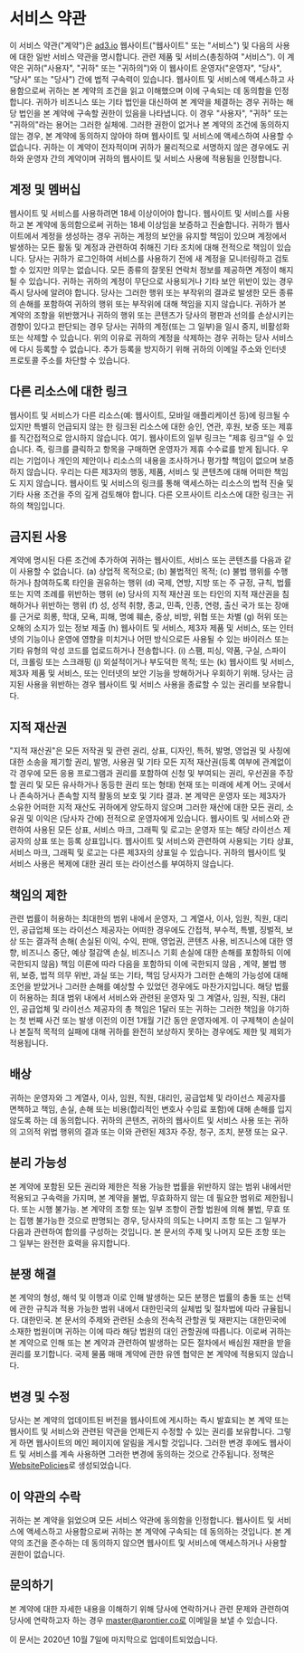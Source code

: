 # 서비스 약관

이 서비스 약관("계약")은 [ad3.io](https://www.ad3.io) 웹사이트("웹사이트" 또는 "서비스") 및 다음의 사용에 대한 일반 서비스 약관을 명시합니다. 관련 제품 및 서비스(총칭하여 "서비스"). 이 계약은 귀하("사용자", "귀하" 또는 "귀하의")와 이 웹사이트 운영자("운영자", "당사", "당사" 또는 "당사") 간에 법적 구속력이 있습니다. 웹사이트 및 서비스에 액세스하고 사용함으로써 귀하는 본 계약의 조건을 읽고 이해했으며 이에 구속되는 데 동의함을 인정합니다. 귀하가 비즈니스 또는 기타 법인을 대신하여 본 계약을 체결하는 경우 귀하는 해당 법인을 본 계약에 구속할 권한이 있음을 나타냅니다. 이 경우 "사용자", "귀하" 또는 "귀하의"라는 용어는 그러한 실체에. 그러한 권한이 없거나 본 계약의 조건에 동의하지 않는 경우, 본 계약에 동의하지 않아야 하며 웹사이트 및 서비스에 액세스하여 사용할 수 없습니다. 귀하는 이 계약이 전자적이며 귀하가 물리적으로 서명하지 않은 경우에도 귀하와 운영자 간의 계약이며 귀하의 웹사이트 및 서비스 사용에 적용됨을 인정합니다.

## 계정 및 멤버십

웹사이트 및 서비스를 사용하려면 18세 이상이어야 합니다. 웹사이트 및 서비스를 사용하고 본 계약에 동의함으로써 귀하는 18세 이상임을 보증하고 진술합니다. 귀하가 웹사이트에서 계정을 생성하는 경우 귀하는 계정의 보안을 유지할 책임이 있으며 계정에서 발생하는 모든 활동 및 계정과 관련하여 취해진 기타 조치에 대해 전적으로 책임이 있습니다. 당사는 귀하가 로그인하여 서비스를 사용하기 전에 새 계정을 모니터링하고 검토할 수 있지만 의무는 없습니다. 모든 종류의 잘못된 연락처 정보를 제공하면 계정이 해지될 수 있습니다. 귀하는 귀하의 계정이 무단으로 사용되거나 기타 보안 위반이 있는 경우 즉시 당사에 알려야 합니다. 당사는 그러한 행위 또는 부작위의 결과로 발생한 모든 종류의 손해를 포함하여 귀하의 행위 또는 부작위에 대해 책임을 지지 않습니다. 귀하가 본 계약의 조항을 위반했거나 귀하의 행위 또는 콘텐츠가 당사의 평판과 선의를 손상시키는 경향이 있다고 판단되는 경우 당사는 귀하의 계정(또는 그 일부)을 일시 중지, 비활성화 또는 삭제할 수 있습니다. 위의 이유로 귀하의 계정을 삭제하는 경우 귀하는 당사 서비스에 다시 등록할 수 없습니다. 추가 등록을 방지하기 위해 귀하의 이메일 주소와 인터넷 프로토콜 주소를 차단할 수 있습니다.

## 다른 리소스에 대한 링크

웹사이트 및 서비스가 다른 리소스(예: 웹사이트, 모바일 애플리케이션 등)에 링크될 수 있지만 특별히 언급되지 않는 한 링크된 리소스에 대한 승인, 연관, 후원, 보증 또는 제휴를 직간접적으로 암시하지 않습니다. 여기. 웹사이트의 일부 링크는 "제휴 링크"일 수 있습니다. 즉, 링크를 클릭하고 항목을 구매하면 운영자가 제휴 수수료를 받게 됩니다. 우리는 기업이나 개인의 제안이나 리소스의 내용을 조사하거나 평가할 책임이 없으며 보증하지 않습니다. 우리는 다른 제3자의 행동, 제품, 서비스 및 콘텐츠에 대해 어떠한 책임도 지지 않습니다. 웹사이트 및 서비스의 링크를 통해 액세스하는 리소스의 법적 진술 및 기타 사용 조건을 주의 깊게 검토해야 합니다. 다른 오프사이트 리소스에 대한 링크는 귀하의 책임입니다.

## 금지된 사용

계약에 명시된 다른 조건에 추가하여 귀하는 웹사이트, 서비스 또는 콘텐츠를 다음과 같이 사용할 수 없습니다. (a) 상업적 목적으로; (b) 불법적인 목적; (c) 불법 행위를 수행하거나 참여하도록 타인을 권유하는 행위 (d) 국제, 연방, 지방 또는 주 규정, 규칙, 법률 또는 지역 조례를 위반하는 행위 (e) 당사의 지적 재산권 또는 타인의 지적 재산권을 침해하거나 위반하는 행위 (f) 성, 성적 취향, 종교, 민족, 인종, 연령, 출신 국가 또는 장애를 근거로 희롱, 학대, 모욕, 피해, 명예 훼손, 중상, 비방, 위협 또는 차별 (g) 허위 또는 오해의 소지가 있는 정보 제출 (h) 웹사이트 및 서비스, 제3자 제품 및 서비스, 또는 인터넷의 기능이나 운영에 영향을 미치거나 어떤 방식으로든 사용될 수 있는 바이러스 또는 기타 유형의 악성 코드를 업로드하거나 전송합니다. (i) 스팸, 피싱, 약품, 구실, 스파이더, 크롤링 또는 스크래핑 (j) 외설적이거나 부도덕한 목적; 또는 (k) 웹사이트 및 서비스, 제3자 제품 및 서비스, 또는 인터넷의 보안 기능을 방해하거나 우회하기 위해. 당사는 금지된 사용을 위반하는 경우 웹사이트 및 서비스 사용을 종료할 수 있는 권리를 보유합니다.

## 지적 재산권

"지적 재산권"은 모든 저작권 및 관련 권리, 상표, 디자인, 특허, 발명, 영업권 및 사칭에 대한 소송을 제기할 권리, 발명, 사용권 및 기타 모든 지적 재산권(등록 여부에 관계없이 각 경우에 모든 응용 프로그램과 권리를 포함하여 신청 및 부여되는 권리, 우선권을 주장할 권리 및 모든 유사하거나 동등한 권리 또는 형태) 현재 또는 미래에 세계 어느 곳에서나 존속하거나 존속할 지적 활동의 보호 및 기타 결과. 본 계약은 운영자 또는 제3자가 소유한 어떠한 지적 재산도 귀하에게 양도하지 않으며 그러한 재산에 대한 모든 권리, 소유권 및 이익은 (당사자 간에) 전적으로 운영자에게 있습니다. 웹사이트 및 서비스와 관련하여 사용된 모든 상표, 서비스 마크, 그래픽 및 로고는 운영자 또는 해당 라이선스 제공자의 상표 또는 등록 상표입니다. 웹사이트 및 서비스와 관련하여 사용되는 기타 상표, 서비스 마크, 그래픽 및 로고는 다른 제3자의 상표일 수 있습니다. 귀하의 웹사이트 및 서비스 사용은 복제에 대한 권리 또는 라이선스를 부여하지 않습니다.

## 책임의 제한

관련 법률이 허용하는 최대한의 범위 내에서 운영자, 그 계열사, 이사, 임원, 직원, 대리인, 공급업체 또는 라이선스 제공자는 어떠한 경우에도 간접적, 부수적, 특별, 징벌적, 보상 또는 결과적 손해( 손실된 이익, 수익, 판매, 영업권, 콘텐츠 사용, 비즈니스에 대한 영향, 비즈니스 중단, 예상 절감액 손실, 비즈니스 기회 손실에 대한 손해를 포함하되 이에 국한되지 않음) 책임 이론에 따라 다음을 포함하되 이에 국한되지 않음 , 계약, 불법 행위, 보증, 법적 의무 위반, 과실 또는 기타, 책임 당사자가 그러한 손해의 가능성에 대해 조언을 받았거나 그러한 손해를 예상할 수 있었던 경우에도 마찬가지입니다. 해당 법률이 허용하는 최대 범위 내에서 서비스와 관련된 운영자 및 그 계열사, 임원, 직원, 대리인, 공급업체 및 라이선스 제공자의 총 책임은 1달러 또는 귀하는 그러한 책임을 야기하는 첫 번째 사건 또는 발생 이전의 이전 1개월 기간 동안 운영자에게. 이 구제책이 손실이나 본질적 목적의 실패에 대해 귀하를 완전히 보상하지 못하는 경우에도 제한 및 제외가 적용됩니다.

## 배상

귀하는 운영자와 그 계열사, 이사, 임원, 직원, 대리인, 공급업체 및 라이선스 제공자를 면책하고 책임, 손실, 손해 또는 비용(합리적인 변호사 수임료 포함)에 대해 손해를 입지 않도록 하는 데 동의합니다. 귀하의 콘텐츠, 귀하의 웹사이트 및 서비스 사용 또는 귀하의 고의적 위법 행위의 결과 또는 이와 관련된 제3자 주장, 청구, 조치, 분쟁 또는 요구.

## 분리 가능성

본 계약에 포함된 모든 권리와 제한은 적용 가능한 법률을 위반하지 않는 범위 내에서만 적용되고 구속력을 가지며, 본 계약을 불법, 무효화하지 않는 데 필요한 범위로 제한됩니다. 또는 시행 불가능. 본 계약의 조항 또는 일부 조항이 관할 법원에 의해 불법, 무효 또는 집행 불가능한 것으로 판명되는 경우, 당사자의 의도는 나머지 조항 또는 그 일부가 다음과 관련하여 합의를 구성하는 것입니다. 본 문서의 주제 및 나머지 모든 조항 또는 그 일부는 완전한 효력을 유지합니다.

## 분쟁 해결

본 계약의 형성, 해석 및 이행과 이로 인해 발생하는 모든 분쟁은 법률의 충돌 또는 선택에 관한 규칙과 적용 가능한 범위 내에서 대한민국의 실체법 및 절차법에 따라 규율됩니다. 대한민국. 본 문서의 주제와 관련된 소송의 전속적 관할권 및 재판지는 대한민국에 소재한 법원이며 귀하는 이에 따라 해당 법원의 대인 관할권에 따릅니다. 이로써 귀하는 본 계약으로 인해 또는 본 계약과 관련하여 발생하는 모든 절차에서 배심원 재판을 받을 권리를 포기합니다. 국제 물품 매매 계약에 관한 유엔 협약은 본 계약에 적용되지 않습니다.

## 변경 및 수정

당사는 본 계약의 업데이트된 버전을 웹사이트에 게시하는 즉시 발효되는 본 계약 또는 웹사이트 및 서비스와 관련된 약관을 언제든지 수정할 수 있는 권리를 보유합니다. 그렇게 하면 웹사이트의 메인 페이지에 알림을 게시할 것입니다. 그러한 변경 후에도 웹사이트 및 서비스를 계속 사용하면 그러한 변경에 동의하는 것으로 간주됩니다. 정책은 [WebsitePolicies](https://www.websitepolicies.com/blog/sample-terms-conditions-template)로 생성되었습니다.

## 이 약관의 수락

귀하는 본 계약을 읽었으며 모든 서비스 약관에 동의함을 인정합니다. 웹사이트 및 서비스에 액세스하고 사용함으로써 귀하는 본 계약에 구속되는 데 동의하는 것입니다. 본 계약의 조건을 준수하는 데 동의하지 않으면 웹사이트 및 서비스에 액세스하거나 사용할 권한이 없습니다.

## 문의하기

본 계약에 대한 자세한 내용을 이해하기 위해 당사에 연락하거나 관련 문제와 관련하여 당사에 연락하고자 하는 경우 master@arontier.co로 이메일을 보낼 수 있습니다.

이 문서는 2020년 10월 7일에 마지막으로 업데이트되었습니다.
